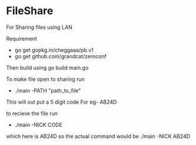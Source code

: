 # FileShare
For Sharing files using LAN

Requirement
- go get gopkg.in/cheggaaa/pb.v1
- go get github.com/grandcat/zeroconf

Then build using
go build main.go

To make file open to sharing run
- ./main -PATH "path_to_file"

This will out put a 5 digit code For eg- AB24D

to recieve the file run

- ./main -NICK CODE 

which here is AB24D so the actual command would be ./main -NICK AB24D
